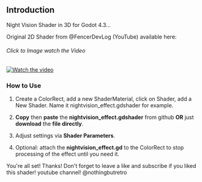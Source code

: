 ## Introduction

Night Vision Shader in 3D for Godot 4.3...

Original 2D Shader from @FencerDevLog (YouTube) available here:
###### Click to Image watch the Video
[![Watch the video](https://github.com/mikecabral/Godot_4/blob/main/NightVision_Shader_3D/thumbnail.png)](https://www.youtube.com/watch?v=uFyfZBBPltM)


### How to Use

1. Create a ColorRect, add a new ShaderMaterial, click on Shader, add a New Shader. Name it nightvision_effect.gdshader for example.

2. **Copy** then **paste** the **nightvision_effect.gdshader** from github **OR** just **download** the **file directly**.

3. Adjust settings via **Shader Parameters**.

4. Optional: attach the **nightvision_effect.gd** to the ColorRect to stop processing of the effect until you need it.

You're all set! Thanks!
Don't forget to leave a like and subscribe if you liked this shader!
youtube channel! @nothingbutretro